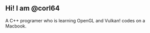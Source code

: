 ## Hi! I am @corl64
A C++ programer who is learning OpenGL and Vulkan! codes on a Macbook.
<!---
corl64/corl64 is a ✨ special ✨ repository because its `README.md` (this file) appears on your GitHub profile.
You can click the Preview link to take a look at your changes.
--->
